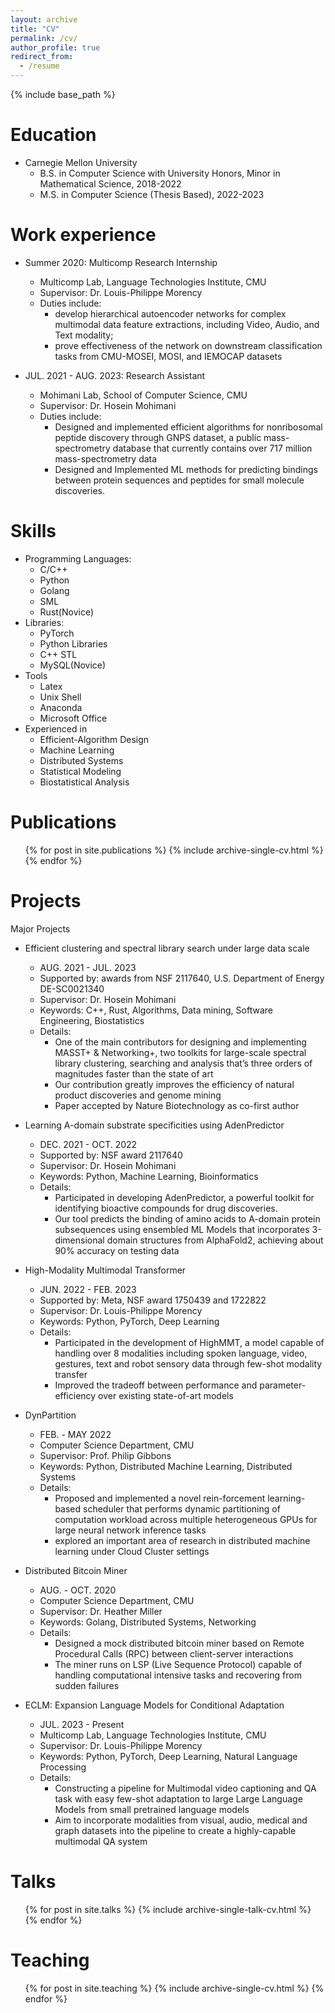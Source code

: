 ```yaml
---
layout: archive
title: "CV"
permalink: /cv/
author_profile: true
redirect_from:
  - /resume
---
```


{% include base_path %}

Education
======
* Carnegie Mellon University
  * B.S. in Computer Science with University Honors, Minor in Mathematical Science, 2018-2022
  * M.S. in Computer Science (Thesis Based), 2022-2023

Work experience
======
* Summer 2020: Multicomp Research Internship
  * Multicomp Lab, Language Technologies Institute, CMU
  * Supervisor: Dr. Louis-Philippe Morency
  * Duties include:
    * develop hierarchical autoencoder networks for complex multimodal data feature extractions, including Video, Audio, and Text modality;
    * prove effectiveness of the network on downstream classification tasks from CMU-MOSEI, MOSI, and IEMOCAP datasets


* JUL. 2021 - AUG. 2023: Research Assistant
  * Mohimani Lab, School of Computer Science, CMU
  * Supervisor: Dr. Hosein Mohimani
  * Duties include:
    * Designed and implemented efficient algorithms for nonribosomal peptide discovery through GNPS dataset, a public mass-spectrometry database that currently contains over 717 million mass-spectrometry data
    * Designed and Implemented ML methods for predicting bindings between protein sequences and peptides for small molecule discoveries.
  
Skills
======
* Programming Languages:
  * C/C++
  * Python
  * Golang
  * SML
  * Rust(Novice)
* Libraries:
  * PyTorch
  * Python Libraries
  * C++ STL
  * MySQL(Novice)
* Tools
  * Latex
  * Unix Shell
  * Anaconda
  * Microsoft Office
* Experienced in
  * Efficient-Algorithm Design
  * Machine Learning
  * Distributed Systems
  * Statistical Modeling
  * Biostatistical Analysis

Publications
======
  <ul>{% for post in site.publications %}
    {% include archive-single-cv.html %}
  {% endfor %}</ul>

Projects
======
Major Projects

* Efficient clustering and spectral library search under large data scale
  * AUG. 2021 - JUL. 2023
  * Supported by: awards from NSF 2117640, U.S. Department of Energy DE-SC0021340
  * Supervisor: Dr. Hosein Mohimani
  * Keywords: C++, Rust, Algorithms, Data mining, Software Engineering, Biostatistics
  * Details:
    * One of the main contributors for designing and implementing MASST+ & Networking+, two toolkits for large-scale spectral library clustering, searching and analysis that’s three orders of magnitudes faster than the state of art
    * Our contribution greatly improves the efficiency of natural product discoveries and genome mining
    * Paper accepted by Nature Biotechnology as co-first author

* Learning A-domain substrate specificities using AdenPredictor
  * DEC. 2021 - OCT. 2022
  * Supported by: NSF award 2117640
  * Supervisor: Dr. Hosein Mohimani
  * Keywords: Python, Machine Learning, Bioinformatics
  * Details:
    * Participated in developing AdenPredictor, a powerful toolkit for identifying bioactive compounds for drug discoveries.
    * Our tool predicts the binding of amino acids to A-domain protein subsequences using ensembled ML Models that incorporates 3-dimensional domain structures from AlphaFold2, achieving about 90% accuracy on testing data
  

* High-Modality Multimodal Transformer
  * JUN. 2022 - FEB. 2023
  * Supported by: Meta, NSF award 1750439 and 1722822
  * Supervisor: Dr. Louis-Philippe Morency
  * Keywords: Python, PyTorch, Deep Learning
  * Details:
    * Participated in the development of HighMMT, a model capable of handling over 8 modalities including spoken language, video, gestures, text and robot sensory data through few-shot modality transfer
    * Improved the tradeoff between performance and parameter-efficiency over existing state-of-art models
  

* DynPartition
  * FEB. - MAY 2022
  * Computer Science Department, CMU
  * Supervisor: Prof. Philip Gibbons
  * Keywords: Python, Distributed Machine Learning, Distributed Systems
  * Details:
    * Proposed and implemented a novel rein-forcement learning-based scheduler that performs dynamic partitioning of computation workload across multiple heterogeneous GPUs for large neural network inference tasks
    * explored an important area of research in distributed machine learning under Cloud Cluster settings


* Distributed Bitcoin Miner
  * AUG. - OCT. 2020
  * Computer Science Department, CMU
  * Supervisor: Dr. Heather Miller
  * Keywords: Golang, Distributed Systems, Networking
  * Details:
    * Designed a mock distributed bitcoin miner based on Remote Procedural Calls (RPC) between client-server interactions
    * The miner runs on LSP (Live Sequence Protocol) capable of handling computational intensive tasks and recovering from sudden failures


* ECLM: Expansion Language Models for Conditional Adaptation  
  * JUL. 2023 - Present
  * Multicomp Lab, Language Technologies Institute, CMU
  * Supervisor: Dr. Louis-Philippe Morency
  * Keywords: Python, PyTorch, Deep Learning, Natural Language Processing
  * Details:
    * Constructing a pipeline for Multimodal video captioning and QA task with easy few-shot adaptation to large Large Language Models from small pretrained language models
    * Aim to incorporate modalities from visual, audio, medical and graph datasets into the pipeline to create a highly-capable multimodal QA system




Talks
======
  <ul>{% for post in site.talks %}
    {% include archive-single-talk-cv.html %}
  {% endfor %}</ul>
  
Teaching
======
  <ul>{% for post in site.teaching %}
    {% include archive-single-cv.html %}
  {% endfor %}</ul>
  

